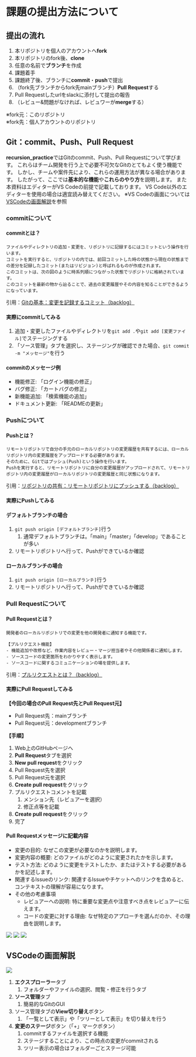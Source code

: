 # 課題の提出方法について

## 提出の流れ
1. 本リポジトリを個人のアカウントへ**fork**
2. 本リポジトリのfork後、**clone**
3. 任意の名前で**ブランチ**を作成
4. 課題着手
5. 課題終了後、ブランチに**commit**・**push**で提出
6. （fork先ブランチからfork先mainブランチ）**Pull Request**する
7. Pull Requestしたurlをslackに添付して提出の報告
8. （レビュー&問題がなければ、レビュワーが**merge**する）

※fork元：このリポジトリ<br>
※fork先：個人アカウントのリポジトリ

## Git：commit、Push、Pull Request
**recursion_practice**ではGitのcommit、Push、Pull Requestについて学びます。
これらはチーム開発を行う上で必要不可欠なGitのとてもよく使う機能です。
しかし、チームや案件先により、これらの運用方法が異なる場合があります。
したがって、ここでは**基本的な機能**や**これらのやり方**を説明します。
また本資料はエディターがVS Codeの前提で記載しております。
VS Code以外のエディターを使用の場合は適宜読み替えてください。
※VS Codeの画面については[VSCodeの画面解説](#VSCodeの画面解説)を参照

### commitについて
#### commitとは？
```
ファイルやディレクトリの追加・変更を、リポジトリに記録するにはコミットという操作を行います。
コミットを実行すると、リポジトリの内では、前回コミットした時の状態から現在の状態までの差分を記録したコミット(またはリビジョン)と呼ばれるものが作成されます。
このコミットは、次の図のように時系列順につながった状態でリポジトリに格納されています。
このコミットを最新の物から辿ることで、過去の変更履歴やその内容を知ることができるようになっています。
```
引用：[Gitの基本：変更を記録するコミット（backlog）](https://backlog.com/ja/git-tutorial/intro/03/)

#### 実際にcommitしてみる
1. 追加・変更したファイルやディレクトリを`git add .`や`git add [変更ファイル]`でステージングする
2. 「ソース管理」タブを選択し、ステージングが確認できた場合、`git commit -m "メッセージ"`を行う

#### commitのメッセージ例
- 機能修正: 「ログイン機能の修正」 
- バグ修正: 「カートバグの修正」 
- 新機能追加: 「検索機能の追加」 
- ドキュメント更新: 「READMEの更新」

### Pushについて
#### Pushとは？
```
リモートリポジトリで自分の手元のローカルリポジトリの変更履歴を共有するには、ローカルリポジトリ内の変更履歴をアップロードする必要があります。
そのために、Gitではプッシュ(Push)という操作を行います。
Pushを実行すると、リモートリポジトリに自分の変更履歴がアップロードされて、リモートリポジトリ内の変更履歴がローカルリポジトリの変更履歴と同じ状態になります。
```
引用：[リポジトリの共有：リモートリポジトリにプッシュする（backlog）](https://backlog.com/ja/git-tutorial/intro/09/)

#### 実際にPushしてみる
#### デフォルトブランチの場合
1. `git push origin [デフォルトブランチ]`行う
   1. 通常デフォルトブランチは。「main」「master」「develop」であることが多い
2. リモートリポジトリへ行って、Pushができているか確認
#### ローカルブランチの場合
1. `git push origin [ローカルブランチ]`行う
2. リモートリポジトリへ行って、Pushができているか確認

### Pull Requestについて
#### Pull Requestとは？
```
開発者のローカルリポジトリでの変更を他の開発者に通知する機能です。

【プルリクエスト機能】
- 機能追加や改修など、作業内容をレビュー・マージ担当者やその他関係者に通知します。
- ソースコードの変更箇所をわかりやすく表示します。
- ソースコードに関するコミュニケーションの場を提供します。
```
引用：[プルリクエストとは？（backlog）](https://backlog.com/ja/git-tutorial/pull-request/01/)

#### 実際にPull Requestしてみる
**【今回の場合のPull Request先とPull Request元】**
- Pull Request先：mainブランチ
- Pull Request元：developmentブランチ

**【手順】**
1. Web上のGitHubページへ
2. **Pull Request**タブを選択
3. **New pull request**をクリック
4. Pull Request先を選択
5. Pull Request元を選択
6. **Create pull request**をクリック
7. プルリクエストコメントを記載
   1. メンション先（レビュアーを選択）
   2. 修正点等を記載
8. **Create pull request**をクリック
9. 完了

#### Pull Requestメッセージに記載内容
- 変更の目的: なぜこの変更が必要なのかを説明します。 
- 変更内容の概要: どのファイルがどのように変更されたかを示します。 
- テスト方法: どのように変更をテストしたか、またはテストする必要があるかを記述します。 
- 関連するIssueのリンク: 関連するIssueやチケットへのリンクを含めると、コンテキストの理解が容易になります。 
- その他の考慮事項 
  - レビュアーへの説明: 特に重要な変更点や注意すべき点をレビュアーに伝えます。 
  - コードの変更に対する理由: なぜ特定のアプローチを選んだのか、その理由を説明します。


![](Recursion_Document/img/pull-request_1.png)
![](Recursion_Document/img/pull-request_2.png)
![](Recursion_Document/img/pull-request_3.png)


## VSCodeの画面解説
![](Recursion_Document/img/vscode_commit.png)

1. **エクスプローラー**タブ
   1. フォルダーやファイルの選択、閲覧・修正を行うタブ
2. **ソース管理**タブ
   1. 簡易的なGitのGUI
3. ソース管理タブの**View切り替え**ボタン
   1. 「一覧として表示」や「ツリーとして表示」を切り替えを行う
4. **変更のステージ**ボタン（「+」マークボタン）
   1. commitするファイルを選択する機能
   2. ステージすることにより、この時点の変更がcommitされる
   3. ツリー表示の場合はフォルダーごとステージ可能
